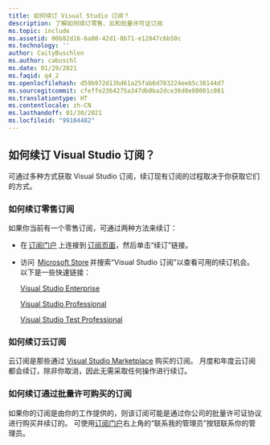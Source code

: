 ```yaml
---
title: 如何续订 Visual Studio 订阅？
description: 了解如何续订零售、云和批量许可证订阅
ms.topic: include
ms.assetid: 00b82d16-6a80-42d1-8b71-e12047c6b50c
ms.technology: ''
author: CaityBuschlen
ms.author: cabuschl
ms.date: 01/29/2021
ms.faqid: q4_2
ms.openlocfilehash: d59b972d13bd61a25fab6d783224eeb5c38144d7
ms.sourcegitcommit: cfeffe2364275a347db0ba2dce36d8e80001c081
ms.translationtype: HT
ms.contentlocale: zh-CN
ms.lasthandoff: 01/30/2021
ms.locfileid: "99104482"
---
```

## <a name="how-do-i-renew-visual-studio-subscriptions"></a>如何续订 Visual Studio 订阅？ 

可通过多种方式获取 Visual Studio 订阅，续订现有订阅的过程取决于你获取它们的方式。

### <a name="how-to-renew-retail-subscriptions"></a>如何续订零售订阅 

如果你当前有一个零售订阅，可通过两种方法来续订： 

- 在 [订阅门户](https://my.visualstudio.com/benefits) 上连接到 [订阅页面](https://my.visualstudio.com/subscriptions)，然后单击“续订”链接。 
- 访问  [Microsoft Store](https://www.microsoft.com/store) 并搜索“Visual Studio 订阅”以查看可用的续订机会。 以下是一些快速链接： 


    [Visual Studio Enterprise](https://www.microsoft.com/p/visual-studio-enterprise-subscription/dg7gmgf0dst4?activetab=pivot%3aoverviewtab) 

    [Visual Studio Professional](https://www.microsoft.com/p/visual-studio-professional-subscription/dg7gmgf0dst3?activetab=pivot%3aoverviewtab)

    [Visual Studio Test Professional](https://www.microsoft.com/p/visual-studio-test-professional-subscription/dg7gmgf0dst6?activetab=pivot%3aoverviewtab) 


### <a name="how-to-renew-cloud-subscriptions"></a>如何续订云订阅
云订阅是那些通过 [Visual Studio Marketplace](https://marketplace.visualstudio.com/) 购买的订阅。  月度和年度云订阅都会续订，除非你取消，因此无需采取任何操作进行续订。

### <a name="how-to-renew-subscriptions-purchased-through-volume-licensing"></a>如何续订通过批量许可购买的订阅
如果你的订阅是由你的工作提供的，则该订阅可能是通过你公司的批量许可证协议进行购买并续订的。  可使用[订阅门户](https://my.visualstudio.com/benefits)右上角的“联系我的管理员”按钮联系你的管理员。
